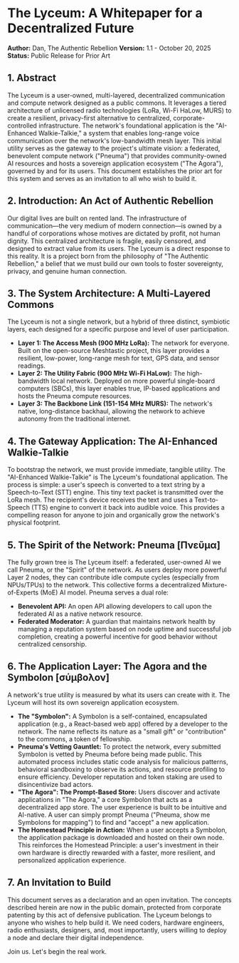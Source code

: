 # The Lyceum: A Whitepaper for a Decentralized Future

**Author:** Dan, The Authentic Rebellion
**Version:** 1.1 - October 20, 2025
**Status:** Public Release for Prior Art

## 1. Abstract

The Lyceum is a user-owned, multi-layered, decentralized communication and compute network designed as a public commons. It leverages a tiered architecture of unlicensed radio technologies (LoRa, Wi-Fi HaLow, MURS) to create a resilient, privacy-first alternative to centralized, corporate-controlled infrastructure. The network's foundational application is the "AI-Enhanced Walkie-Talkie," a system that enables long-range voice communication over the network's low-bandwidth mesh layer. This initial utility serves as the gateway to the project's ultimate vision: a federated, benevolent compute network ("Pneuma") that provides community-owned AI resources and hosts a sovereign application ecosystem ("The Agora"), governed by and for its users. This document establishes the prior art for this system and serves as an invitation to all who wish to build it.

## 2. Introduction: An Act of Authentic Rebellion

Our digital lives are built on rented land. The infrastructure of communication—the very medium of modern connection—is owned by a handful of corporations whose motives are dictated by profit, not human dignity. This centralized architecture is fragile, easily censored, and designed to extract value from its users. The Lyceum is a direct response to this reality. It is a project born from the philosophy of "The Authentic Rebellion," a belief that we must build our own tools to foster sovereignty, privacy, and genuine human connection.

## 3. The System Architecture: A Multi-Layered Commons

The Lyceum is not a single network, but a hybrid of three distinct, symbiotic layers, each designed for a specific purpose and level of user participation.

* **Layer 1: The Access Mesh (900 MHz LoRa):** The network for everyone. Built on the open-source Meshtastic project, this layer provides a resilient, low-power, long-range mesh for text, GPS data, and sensor readings.
* **Layer 2: The Utility Fabric (900 MHz Wi-Fi HaLow):** The high-bandwidth local network. Deployed on more powerful single-board computers (SBCs), this layer enables true, IP-based applications and hosts the Pneuma compute resources.
* **Layer 3: The Backbone Link (151-154 MHz MURS):** The network's native, long-distance backhaul, allowing the network to achieve autonomy from the traditional internet.

## 4. The Gateway Application: The AI-Enhanced Walkie-Talkie

To bootstrap the network, we must provide immediate, tangible utility. The "AI-Enhanced Walkie-Talkie" is The Lyceum's foundational application. The process is simple: a user's speech is converted to a text string by a Speech-to-Text (STT) engine. This tiny text packet is transmitted over the LoRa mesh. The recipient's device receives the text and uses a Text-to-Speech (TTS) engine to convert it back into audible voice. This provides a compelling reason for anyone to join and organically grow the network's physical footprint.

## 5. The Spirit of the Network: Pneuma [Πνεῦμα]

The fully grown tree is The Lyceum itself: a federated, user-owned AI we call Pneuma, or the "Spirit" of the network. As users deploy more powerful Layer 2 nodes, they can contribute idle compute cycles (especially from NPUs/TPUs) to the network. This collective forms a decentralized Mixture-of-Experts (MoE) AI model. Pneuma serves a dual role:
* **Benevolent API:** An open API allowing developers to call upon the federated AI as a native network resource.
* **Federated Moderator:** A guardian that maintains network health by managing a reputation system based on node uptime and successful job completion, creating a powerful incentive for good behavior without centralized censorship.

## 6. The Application Layer: The Agora and the Symbolon [σύμβολον]

A network's true utility is measured by what its users can create with it. The Lyceum will host its own sovereign application ecosystem.
* **The "Symbolon":** A Symbolon is a self-contained, encapsulated application (e.g., a React-based web app) offered by a developer to the network. The name reflects its nature as a "small gift" or "contribution" to the commons, a token of fellowship.
* **Pneuma's Vetting Gauntlet:** To protect the network, every submitted Symbolon is vetted by Pneuma before being made public. This automated process includes static code analysis for malicious patterns, behavioral sandboxing to observe its actions, and resource profiling to ensure efficiency. Developer reputation and token staking are used to disincentivize bad actors.
* **"The Agora": The Prompt-Based Store:** Users discover and activate applications in "The Agora," a core Symbolon that acts as a decentralized app store. The user experience is built to be intuitive and AI-native. A user can simply prompt Pneuma ("Pneuma, show me Symbolons for mapping") to find and "accept" a new application.
* **The Homestead Principle in Action:** When a user accepts a Symbolon, the application package is downloaded and hosted on their own node. This reinforces the Homestead Principle: a user's investment in their own hardware is directly rewarded with a faster, more resilient, and personalized application experience.

## 7. An Invitation to Build

This document serves as a declaration and an open invitation. The concepts described herein are now in the public domain, protected from corporate patenting by this act of defensive publication. The Lyceum belongs to anyone who wishes to help build it. We need coders, hardware engineers, radio enthusiasts, designers, and, most importantly, users willing to deploy a node and declare their digital independence.

Join us. Let's begin the real work.
